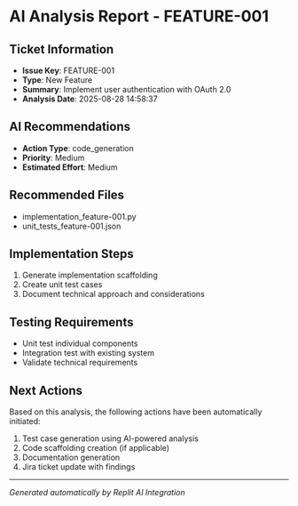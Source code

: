 # AI Analysis Report - FEATURE-001

## Ticket Information
- **Issue Key**: FEATURE-001
- **Type**: New Feature
- **Summary**: Implement user authentication with OAuth 2.0
- **Analysis Date**: 2025-08-28 14:58:37

## AI Recommendations
- **Action Type**: code_generation
- **Priority**: Medium
- **Estimated Effort**: Medium

## Recommended Files
- implementation_feature-001.py
- unit_tests_feature-001.json

## Implementation Steps
1. Generate implementation scaffolding
2. Create unit test cases
3. Document technical approach and considerations

## Testing Requirements
- Unit test individual components
- Integration test with existing system
- Validate technical requirements

## Next Actions
Based on this analysis, the following actions have been automatically initiated:
1. Test case generation using AI-powered analysis
2. Code scaffolding creation (if applicable)
3. Documentation generation
4. Jira ticket update with findings

---
*Generated automatically by Replit AI Integration*
